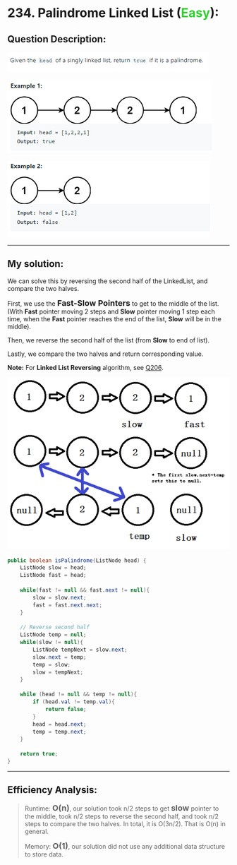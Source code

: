 # 234. Palindrome Linked List (<span style="color:limegreen">Easy</span>):

## Question Description:
![Question](images/Q234.PNG)

![Example 1](images/Q234.1.PNG)

![Example 2](images/Q234.2.PNG)

---
## My solution:

We can solve this by reversing the second half of the LinkedList, and compare the two halves.

First, we use the <font size=4>**Fast-Slow Pointers**</font> to get to the middle of the list. (With **Fast** pointer moving 2 steps and **Slow** pointer moving 1 step each time, when the **Fast** pointer reaches the end of the list, **Slow** will be in the middle).

Then, we reverse the second half of the list (from **Slow** to end of list).

Lastly, we compare the two halves and return corresponding value.

**Note:** For **Linked List Reversing** algorithm, see [Q206](LinkedList/Singly%20Linked%20List/Easy/206.%20Reverse%20Linked%20List).

![Explanation](images/Q234.explanation.png)

```java
public boolean isPalindrome(ListNode head) {
    ListNode slow = head;
    ListNode fast = head;
    
    while(fast != null && fast.next != null){
        slow = slow.next;
        fast = fast.next.next;
    }
    
    // Reverse second half
    ListNode temp = null;
    while(slow != null){
        ListNode tempNext = slow.next;
        slow.next = temp;
        temp = slow;
        slow = tempNext;
    }
    
    while (head != null && temp != null){
        if (head.val != temp.val){
            return false;
        }
        head = head.next;
        temp = temp.next;
    }
    
    return true;
}
```

---
## Efficiency Analysis:
>Runtime: <font size=4>**O(n)**</font>, our solution took n/2 steps to get <font size=4>**slow**</font> pointer to the middle, took n/2 steps to reverse the second half, and took n/2 steps to compare the two halves. In total, it is O(3n/2). That is O(n) in general.
>
>Memory: <font size=4>**O(1)**</font>, our solution did not use any additional data structure to store data.